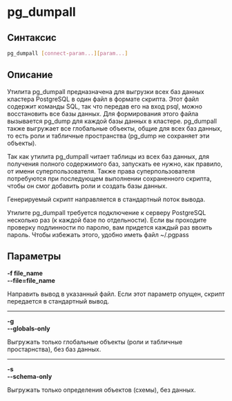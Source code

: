 # pg_dumpall

## Синтаксис

```bash
pg_dumpall [connect-param...][param...]
```

## Описание

Утилита pg_dumpall предназначена для выгрузки всех баз данных кластера PostgreSQL в один файл в формате скрипта. Этот файл содержит команды SQL, так что передав его на вход psql, можно восстановить все базы данных. Для формирования этого файла вызывается pg_dump для каждой базы данных в кластере. pg_dumpall также выгружает все глобальные объекты, общие для всех баз данных, то есть роли и табличные пространства (pg_dump не сохраняет эти объекты).

Так как утилита pg_dumpall читает таблицы из всех баз данных, для получения полного содержимого баз, запускать ее нужно, как правило, от имени суперпользователя. Также права суперпользователя потребуются при последующем выполнении сохраненного скрипта, чтобы он смог добавить роли и создать базы данных.

Генерируемый скрипт направляется в стандартный поток вывода.

Утилите pg_dumpall требуется подключение к серверу PostgreSQL несколько раз (к каждой базе по отдельности). Если вы проходите проверку подлинности по паролю, вам придется каждый раз ввоить пароль. Чтобы избежать этого, удобно иметь файл ~/.pgpass

## Параметры

__-f file_name__<br>
__--file=file_name__

Направить вывод в указанный файл. Если этот параметр опущен, скрипт передается в стандартный вывод.

---

__-g__<br>
__--globals-only__

Выгружать только глобальные объекты (роли и табличные простарнства), без баз данных.

---

__-s__<br>
__--schema-only__

Выгружать только определения объектов (схемы), без данных.
